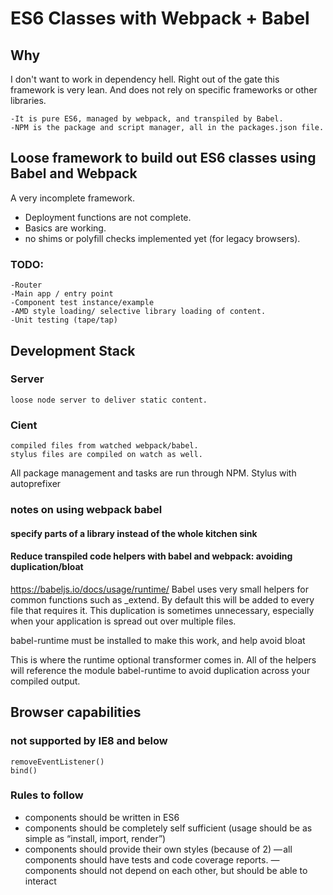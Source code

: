 # ES6 Classes with Webpack + Babel

## Why
I don't want to work in dependency hell. Right out of the gate this framework is very lean. And does not rely on specific frameworks or other libraries. 
    
    -It is pure ES6, managed by webpack, and transpiled by Babel.
    -NPM is the package and script manager, all in the packages.json file.

## Loose framework to build out ES6 classes using Babel and Webpack

A very incomplete framework. 
- Deployment functions are not complete.
- Basics are working.
- no shims or polyfill checks implemented yet (for legacy browsers).

### TODO:
    -Router
    -Main app / entry point
    -Component test instance/example
    -AMD style loading/ selective library loading of content.
    -Unit testing (tape/tap)

## Development Stack

### Server
    loose node server to deliver static content.

### Cient
    compiled files from watched webpack/babel.
    stylus files are compiled on watch as well.

All package management and tasks are run through NPM. 
Stylus with autoprefixer

### notes on using webpack babel

#### specify parts of a library instead of the whole kitchen sink

#### Reduce transpiled code helpers with babel and webpack: avoiding duplication/bloat

https://babeljs.io/docs/usage/runtime/
Babel uses very small helpers for common functions such as _extend. By default this will be added to every file that requires it. This duplication is sometimes unnecessary, especially when your application is spread out over multiple files.

babel-runtime must be installed to make this work, and help avoid bloat

This is where the runtime optional transformer comes in. All of the helpers will reference the module babel-runtime to avoid duplication across your compiled output.

## Browser capabilities


### not supported by IE8 and below
    removeEventListener() 
    bind() 


### Rules to follow

- components should be written in ES6
- components should be completely self sufficient (usage should be as simple as “install, import, render”)
- components should provide their own styles (because of 2)
— all components should have tests and code coverage reports.
— components should not depend on each other, but should be able to interact


